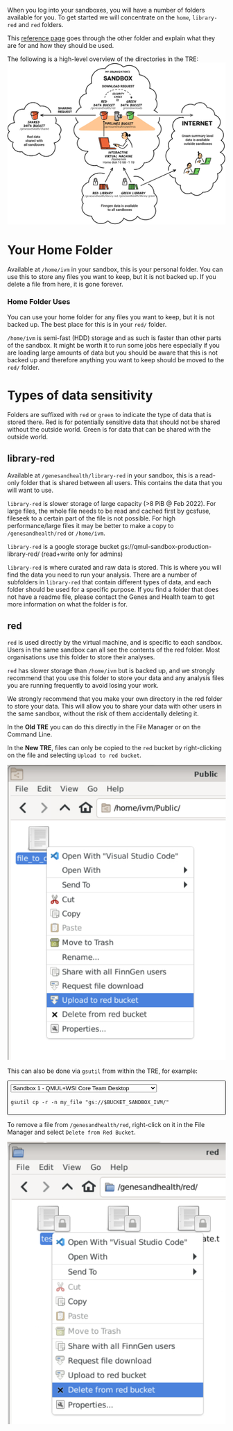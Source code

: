 When you log into your sandboxes, you will have a number of folders available for you. 
To get started we will concentrate on the `home`, `library-red` and `red` folders.

This [reference page](../explainers/file_structure.md) goes through the other folder and explain what they are for and how they should be used. 

The following is a high-level overview of the directories in the TRE:
![Image showing high-level overview of the TRE](images/overview.png)

# Your Home Folder
Available at `/home/ivm` in your sandbox, this is your personal folder. You can use this to store any files you want to keep, but it is not backed up. If you delete a file from here, it is gone forever.

### Home Folder Uses
You can use your home folder for any files you want to keep, but it is not backed up. The best place for this is in your `red/` folder.

`/home/ivm` is semi-fast (HDD) storage and as such is faster than other parts of the sandbox. It might be worth it to run some jobs here especially if you are loading large amounts of data but you should be aware that this is not backed up and therefore anything you want to keep should be moved to the `red/` folder.

# Types of data sensitivity
Folders are suffixed with `red` or `green` to indicate the type of data that is stored there. Red is for potentially sensitive data that should not be shared without the outside world. Green is for data that can be shared with the outside world.

## library-red 
Available at `/genesandhealth/library-red` in your sandbox, this is a read-only folder that is shared between all users. This contains the data that you will want to use.

`library-red` is slower storage of large capacity (\>8 PiB @ Feb 2022). For large files, the whole file needs to be read and cached first by gcsfuse, fileseek to a certain part of the file is not possible. For high performance/large files it may be better to make a copy to `/genesandhealth/red` or `/home/ivm`.

`library-red` is a google storage bucket gs://qmul-sandbox-production-library-red/ (read+write only for admins)

`library-red` is where curated and raw data is stored. This is where you will find the data you need to run your analysis. There are a number of subfolders in `library-red` that contain different types of data, and each folder should be used for a specific purpose. If you find a folder that does not have a readme file, please contact the Genes and Health team to get more information on what the folder is for.

## red
`red` is used directly by the virtual machine, and is specific to each sandbox. Users in the same sandbox can all see the contents of the red folder. Most organisations use this folder to store their analyses.

`red` has slower storage than `/home/ivm` but is backed up, and we strongly recommend that you use this folder to store your data and any analysis files you are running frequently to avoid losing your work.

We strongly recommend that you make your own directory in the red folder to store your data. This will allow you to share your data with other users in the same sandbox, without the risk of them accidentally deleting it.

In the __Old TRE__ you can do this directly in the File Manager or on the Command Line.

In the __New TRE__, files can only be copied to the `red` bucket by right-clicking on the file and selecting `Upload to red bucket`.

![Image showing Upload to red bucket option](images/upload.png)

This can also be done via `gsutil` from within the TRE, for example:

<div style="padding:0.5em;border:1px solid #000;border-radius:.1rem"><select style="display: block" onchange="this.nextElementSibling.firstChild.children[2].innerText='gsutil cp -r -n my_file gs://qmul-production-sandbox-'+this.value+'-red/'"><option value="1">Sandbox 1 - QMUL+WSI Core Team Desktop</option><option value="2">Sandbox 2 - External Academic Desktop</option><option value="3">Sandbox 3 - GSK Desktop</option><option value="4">Sandbox 4 - BMS Desktop</option><option value="5">Sandbox 5 - MSD Desktop</option><option value="6">Sandbox 6 - Takeda Desktop</option><option value="7">Sandbox 7 - Pfizer Desktop</option><option value="8">Sandbox 8 - S00050_FFAIR-PRS Desktop</option><option value="9">Sandbox 9 - Maze Therapeutics Desktop</option><option value="10">Sandbox 10 - Novo Nordisk Desktop</option><option value="11">Sandbox 11 - University of Exeter</option><option value="12">Sandbox 12 - Genomics PLC</option><option value="13">Sandbox 13 - AstraZeneca</option><option value="14">Sandbox 14 - External Academic, Consortium access</option><option value="15">Sandbox 15 - 5 Prime Sciences</option><option value="16">Sandbox 16 - Sandbox 16</option><option value="17">Sandbox 17 - Academic, NHS Digital access</option></select>

```
gsutil cp -r -n my_file "gs://$BUCKET_SANDBOX_IVM/"
```

</div>

To remove a file from `/genesandhealth/red`, right-click on it in the File Manager and select `Delete from Red Bucket`.

![Image showing Delete from red bucket option](images/remove.png)